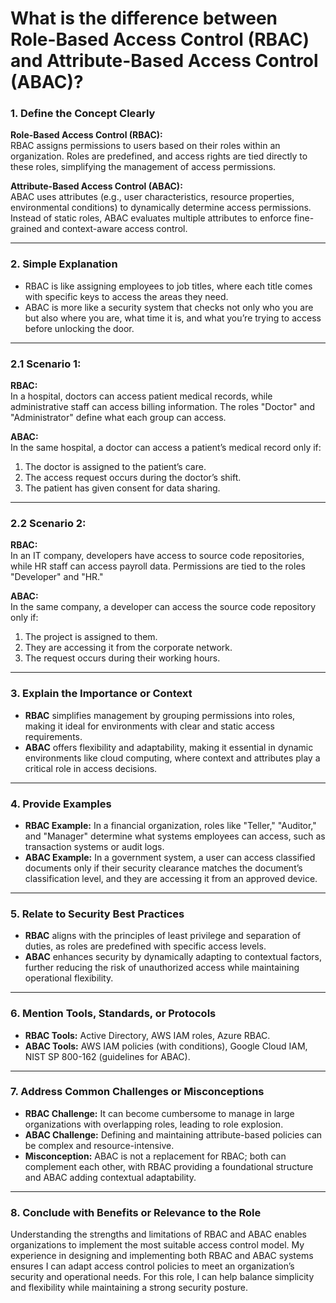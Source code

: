 # What is the difference between Role-Based Access Control (RBAC) and Attribute-Based Access Control (ABAC)?

### 1. Define the Concept Clearly  
**Role-Based Access Control (RBAC):**  
RBAC assigns permissions to users based on their roles within an organization. Roles are predefined, and access rights are tied directly to these roles, simplifying the management of access permissions.  

**Attribute-Based Access Control (ABAC):**  
ABAC uses attributes (e.g., user characteristics, resource properties, environmental conditions) to dynamically determine access permissions. Instead of static roles, ABAC evaluates multiple attributes to enforce fine-grained and context-aware access control.

---

### 2. Simple Explanation  
- RBAC is like assigning employees to job titles, where each title comes with specific keys to access the areas they need.  
- ABAC is more like a security system that checks not only who you are but also where you are, what time it is, and what you’re trying to access before unlocking the door.

---

### 2.1 Scenario 1:  
**RBAC:**  
In a hospital, doctors can access patient medical records, while administrative staff can access billing information. The roles "Doctor" and "Administrator" define what each group can access.  

**ABAC:**  
In the same hospital, a doctor can access a patient’s medical record only if:  
1. The doctor is assigned to the patient’s care.  
2. The access request occurs during the doctor’s shift.  
3. The patient has given consent for data sharing.

---

### 2.2 Scenario 2:  
**RBAC:**  
In an IT company, developers have access to source code repositories, while HR staff can access payroll data. Permissions are tied to the roles "Developer" and "HR."  

**ABAC:**  
In the same company, a developer can access the source code repository only if:  
1. The project is assigned to them.  
2. They are accessing it from the corporate network.  
3. The request occurs during their working hours.

---

### 3. Explain the Importance or Context  
- **RBAC** simplifies management by grouping permissions into roles, making it ideal for environments with clear and static access requirements.  
- **ABAC** offers flexibility and adaptability, making it essential in dynamic environments like cloud computing, where context and attributes play a critical role in access decisions.

---

### 4. Provide Examples  
- **RBAC Example:** In a financial organization, roles like "Teller," "Auditor," and "Manager" determine what systems employees can access, such as transaction systems or audit logs.  
- **ABAC Example:** In a government system, a user can access classified documents only if their security clearance matches the document’s classification level, and they are accessing it from an approved device.

---

### 5. Relate to Security Best Practices  
- **RBAC** aligns with the principles of least privilege and separation of duties, as roles are predefined with specific access levels.  
- **ABAC** enhances security by dynamically adapting to contextual factors, further reducing the risk of unauthorized access while maintaining operational flexibility.  

---

### 6. Mention Tools, Standards, or Protocols  
- **RBAC Tools:** Active Directory, AWS IAM roles, Azure RBAC.  
- **ABAC Tools:** AWS IAM policies (with conditions), Google Cloud IAM, NIST SP 800-162 (guidelines for ABAC).  

---

### 7. Address Common Challenges or Misconceptions  
- **RBAC Challenge:** It can become cumbersome to manage in large organizations with overlapping roles, leading to role explosion.  
- **ABAC Challenge:** Defining and maintaining attribute-based policies can be complex and resource-intensive.  
- **Misconception:** ABAC is not a replacement for RBAC; both can complement each other, with RBAC providing a foundational structure and ABAC adding contextual adaptability.

---

### 8. Conclude with Benefits or Relevance to the Role  
Understanding the strengths and limitations of RBAC and ABAC enables organizations to implement the most suitable access control model. My experience in designing and implementing both RBAC and ABAC systems ensures I can adapt access control policies to meet an organization’s security and operational needs. For this role, I can help balance simplicity and flexibility while maintaining a strong security posture.
